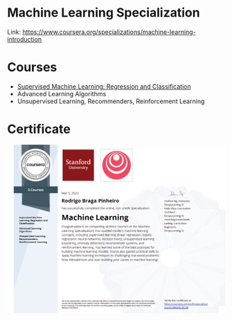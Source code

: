 # Machine Learning Specialization

Link: https://www.coursera.org/specializations/machine-learning-introduction

# Courses

- [Supervised Machine Learning: Regression and Classification](https://github.com/rbragapinheiro/machine_learning_specialization/tree/master/1.%20Supervised%20Machine%20Learning%20Regression%20and%20Classification)
- Advanced Learning Algorithms
- Unsupervised Learning, Recommenders, Reinforcement Learning

# Certificate

![Certificate](https://github.com/rbragapinheiro/machine_learning_specialization/blob/master/Coursera%20V55RM2NC8CHB.png)